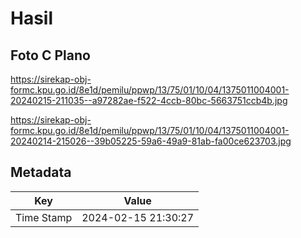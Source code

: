 # Hasil

## Foto C Plano

https://sirekap-obj-formc.kpu.go.id/8e1d/pemilu/ppwp/13/75/01/10/04/1375011004001-20240215-211035--a97282ae-f522-4ccb-80bc-5663751ccb4b.jpg

https://sirekap-obj-formc.kpu.go.id/8e1d/pemilu/ppwp/13/75/01/10/04/1375011004001-20240214-215026--39b05225-59a6-49a9-81ab-fa00ce623703.jpg


## Metadata

| Key        | Value               |
| ---------- | ------------------- |
| Time Stamp | 2024-02-15 21:30:27 |




